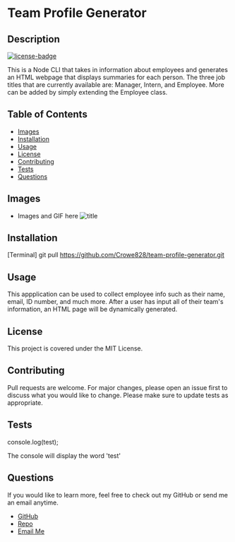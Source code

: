 # Team Profile Generator

## Description

[![license-badge](https://img.shields.io/badge/License-MIT-red.svg)](https://shields.io/)

This is a Node CLI that takes in information about employees and generates an HTML webpage that displays summaries for each person. The three job titles that are currently available are: Manager, Intern, and Employee. More can be added by simply extending the Employee class.

## Table of Contents

- [Images](#images)
- [Installation](#installation)
- [Usage](#usage)
- [License](#license)
- [Contributing](#contributing)
- [Tests](#tests)
- [Questions](#tests)

## Images

- Images and GIF here
  ![title](https://github.com/Crowe828/team-profile-generator/blob/master/assets/images/)

## Installation

[Terminal] git pull https://github.com/Crowe828/team-profile-generator.git

## Usage

This appplication can be used to collect employee info such as their name, email, ID number, and much more. After a user has input all of their team's information, an HTML page will be dynamically generated.

## License

This project is covered under the MIT License.

## Contributing

Pull requests are welcome. For major changes, please open an issue first to discuss what you would like to change. Please make sure to update tests as appropriate.

## Tests

console.log(test);

The console will display the word 'test'

## Questions

If you would like to learn more, feel free to check out my GitHub or send me an email anytime.

- [GitHub](https://github.com/Crowe828)
- [Repo](https://github.com/Crowe828/team-profile-generator)
- [Email Me](mailto:crowe828@gmail.com?subject=Nice%20README%20Generator%20Dude)
